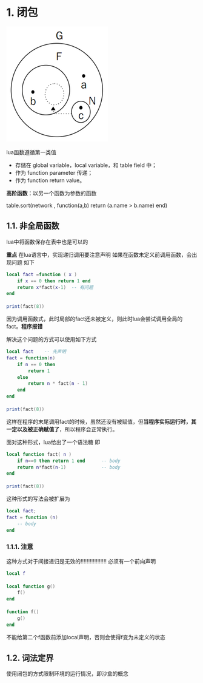 # 1. 闭包

![](_v_images/20181224163530093_6581.png)

lua函数遵循第一类值

- 存储在 global variable，local variable，和 table field 中；
- 作为 function parameter 传递；
- 作为 function return value。


**高阶函数**：以另一个函数为参数的函数

table.sort(network , function(a,b) return (a.name > b.name) end)

## 1.1. 非全局函数
lua中将函数保存在表中也是可以的

**重点**
在lua语言中，实现递归调用要注意声明
如果在函数未定义前调用函数，会出现问题
如下

``` lua
local fact =function ( x )
    if x == 0 then return 1 end
    return x*fact(x-1)  -- 有问题
end

print(fact(8))
```

因为调用函数式，此时局部的fact还未被定义，则此时lua会尝试调用全局的fact。**程序报错**

解决这个问题的方式可以使用如下方式

``` lua
local fact    -- 先声明
fact = function(n)
    if n == 0 then
        return 1
    else
        return n * fact(n - 1)
    end
end

print(fact(8))
```

这样在程序的末尾调用fact的时候，虽然还没有被赋值，但**当程序实际运行时，其一定以及被正确赋值了**，所以程序会正常执行。

面对这种形式，lua给出了一个语法糖
即

``` lua
local function fact( n )
    if n==0 then return 1 end      -- body
    return n*fact(n-1)             -- body
end

print(fact(8))
```

这种形式的写法会被扩展为

``` lua
local fact;
fact = function (n)
    -- body
end
```

### 1.1.1. 注意
这种方式对于间接递归是无效的!!!!!!!!!!!!!!!!!
必须有一个前向声明

``` lua
local f

local function g()
    f()
end

function f()
    g()
end
```
不能给第二个f函数前添加local声明，否则会使得f变为未定义的状态


## 1.2. 词法定界
使用闭包的方式限制环境的运行情况，即沙盒的概念



